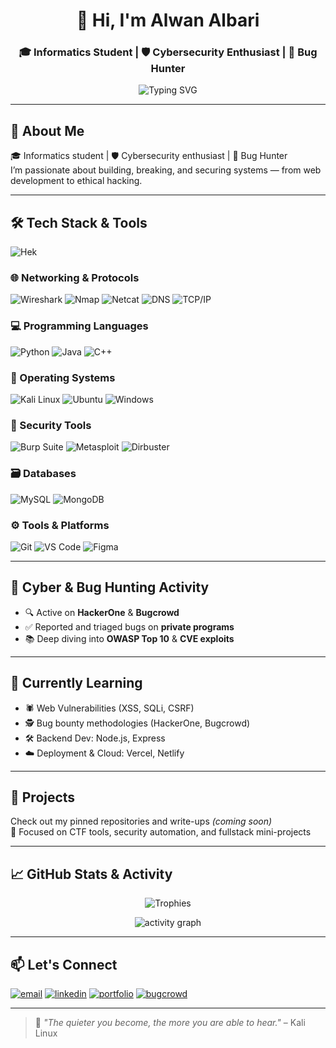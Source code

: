 <h1 align="center">👋 Hi, I'm Alwan Albari</h1>
<h3 align="center">🎓 Informatics Student | 🛡️ Cybersecurity Enthusiast | 🐞 Bug Hunter</h3>

<p align="center">
  <img src="https://readme-typing-svg.demolab.com?font=Fira+Code&weight=650&pause=1000&center=true&vCenter=true&multiline=true&width=650&lines=Passionate+Builder+%7C+Breaker+%7C+Fixer;Networking+%2B+Ethical+Hacking+%F0%9F%9A%80" alt="Typing SVG" />
</p>

---

## 🧠 About Me
🎓 Informatics student | 🛡️ Cybersecurity enthusiast | 🐞 Bug Hunter  
I’m passionate about building, breaking, and securing systems — from web development to ethical hacking.

---

## 🛠️ Tech Stack & Tools

![Hek](https://blogger.googleusercontent.com/img/b/R29vZ2xl/AVvXsEijRMSv9EpAsWacFxrCVU3HzjP_Tf3E_gw7wvaPYO5MivK7xTn6SSOQrEOy3H6fMsFwmBmU12fZOyL23RntAwGpPgJYrRLC90gCMpB9UKvdVoUidw-s13AWwAOSxCTDAPob6jALRMpzrOnMXidH4XJsx6r2OjYQy4nVYBe5RaZuaOymzhIaN7LnuQZn/s800/eye.gif)

### 🌐 Networking & Protocols  
![Wireshark](https://img.shields.io/badge/Wireshark-1679A7?style=flat&logo=wireshark&logoColor=white)
![Nmap](https://img.shields.io/badge/Nmap-5B7F8B?style=flat&logo=nmap&logoColor=white)
![Netcat](https://img.shields.io/badge/Netcat-2C3539?style=flat&logo=gnu-bash&logoColor=white)
![DNS](https://img.shields.io/badge/DNS-005FCC?style=flat&logo=cloudflare&logoColor=white)
![TCP/IP](https://img.shields.io/badge/TCP/IP-4B8BBE?style=flat&logo=proxmox&logoColor=white)

### 💻 Programming Languages  
![Python](https://img.shields.io/badge/Python-3776AB?style=flat&logo=python&logoColor=white)
![Java](https://img.shields.io/badge/Java-007396?style=flat&logo=java&logoColor=white)
![C++](https://img.shields.io/badge/C++-00599C?style=flat&logo=c%2B%2B&logoColor=white)

### 🐧 Operating Systems  
![Kali Linux](https://img.shields.io/badge/Kali_Linux-557C94?style=flat&logo=kalilinux&logoColor=white)
![Ubuntu](https://img.shields.io/badge/Ubuntu-E95420?style=flat&logo=ubuntu&logoColor=white)
![Windows](https://img.shields.io/badge/Windows-0078D6?style=flat&logo=windows&logoColor=white)

### 🔐 Security Tools  
![Burp Suite](https://img.shields.io/badge/Burp_Suite-FF7139?style=flat&logo=burpsuite&logoColor=white)
![Metasploit](https://img.shields.io/badge/Metasploit-2E2E2E?style=flat&logo=metasploit&logoColor=white)
![Dirbuster](https://img.shields.io/badge/Dirbuster-FF4500?style=flat&logo=apache&logoColor=white)

### 🗃️ Databases  
![MySQL](https://img.shields.io/badge/MySQL-4479A1?style=flat&logo=mysql&logoColor=white)
![MongoDB](https://img.shields.io/badge/MongoDB-47A248?style=flat&logo=mongodb&logoColor=white)

### ⚙️ Tools & Platforms  
![Git](https://img.shields.io/badge/Git-F05032?style=flat&logo=git&logoColor=white)
![VS Code](https://img.shields.io/badge/VSCode-007ACC?style=flat&logo=visualstudiocode&logoColor=white)
![Figma](https://img.shields.io/badge/Figma-F24E1E?style=flat&logo=figma&logoColor=white)

---

## 🧪 Cyber & Bug Hunting Activity
- 🔍 Active on **HackerOne** & **Bugcrowd**  
- ✅ Reported and triaged bugs on **private programs**  
- 📚 Deep diving into **OWASP Top 10** & **CVE exploits**

---

## 🧠 Currently Learning
- 🕷️ Web Vulnerabilities (XSS, SQLi, CSRF)  
- 🕵️ Bug bounty methodologies (HackerOne, Bugcrowd)  
- 🛠️ Backend Dev: Node.js, Express  
- ☁️ Deployment & Cloud: Vercel, Netlify

---

## 📌 Projects
Check out my pinned repositories and write-ups *(coming soon)*  
🎯 Focused on CTF tools, security automation, and fullstack mini-projects

---

## 📈 GitHub Stats & Activity

<p align="center">
  <img src="https://github-profile-trophy.vercel.app/?username=Alwanxz&theme=tokyonight&no-frame=true&column=7&margin-w=5" alt="Trophies"/>
</p>

<p align="center">
  <img src="https://github-readme-activity-graph.vercel.app/graph?username=Alwanxz&theme=rogue" alt="activity graph"/>
</p>

<!-- Optional: Wakatime (if you use it)
<p align="center">
  <img src="https://github-readme-stats.vercel.app/api/wakatime?username=alwanalbari&theme=tokyonight" />
</p>
-->

---

## 📫 Let's Connect

<p align="left">
  <a href="mailto:alwanalbari037@gmail.com"><img src="https://img.shields.io/badge/Gmail-D14836?style=flat&logo=gmail&logoColor=white" alt="email"/></a>
  <a href="https://linkedin.com/in/alwanalbari"><img src="https://img.shields.io/badge/LinkedIn-0077B5?style=flat&logo=linkedin&logoColor=white" alt="linkedin"/></a>
  <a href="https://alwan.dev"><img src="https://img.shields.io/badge/Portfolio-alwan.dev-0A0A0A?style=flat&logo=vercel&logoColor=white" alt="portfolio"/></a>
  <a href="https://bugcrowd.com"><img src="https://img.shields.io/badge/Bugcrowd-FF6600?style=flat&logo=bugcrowd&logoColor=white" alt="bugcrowd"/></a>
</p>

---

> 🧠 *"The quieter you become, the more you are able to hear."* – Kali Linux
